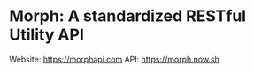 # Morph: A standardized RESTful Utility API

Website: https://morphapi.com
API: https://morph.now.sh